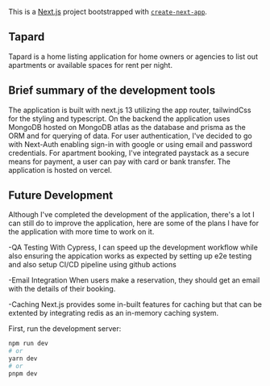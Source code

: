 This is a [Next.js](https://nextjs.org/) project bootstrapped with [`create-next-app`](https://github.com/vercel/next.js/tree/canary/packages/create-next-app).

## Tapard

Tapard is a home listing application for home owners or agencies to list out apartments or available spaces for rent per night.

## Brief summary of the development tools

The application is built with next.js 13 utilizing the app router, tailwindCss for the styling and typescript.
On the backend the application uses MongoDB hosted on MongoDB atlas as the database and prisma as the ORM and for querying of data. For user authentication, I've decided to go with Next-Auth enabling sign-in with google or using email and password credentials.
For apartment booking, I've integrated paystack as a secure means for payment, a user can pay with card or bank transfer.
The application is hosted on vercel.

## Future Development

Although I've completed the development of the application, there's a lot I can still do to improve the application, here are some of the plans I have for the application with more time to work on it.

-QA Testing
With Cypress, I can speed up the development workflow while also ensuring the appication works as expected by setting up e2e testing and also setup CI/CD pipeline using github actions

-Email Integration
When users make a reservation, they should get an email with the details of their booking.

-Caching
Next.js provides some in-built features for caching but that can be extented by integrating redis as an in-memory caching system.

First, run the development server:

```bash
npm run dev
# or
yarn dev
# or
pnpm dev
```
